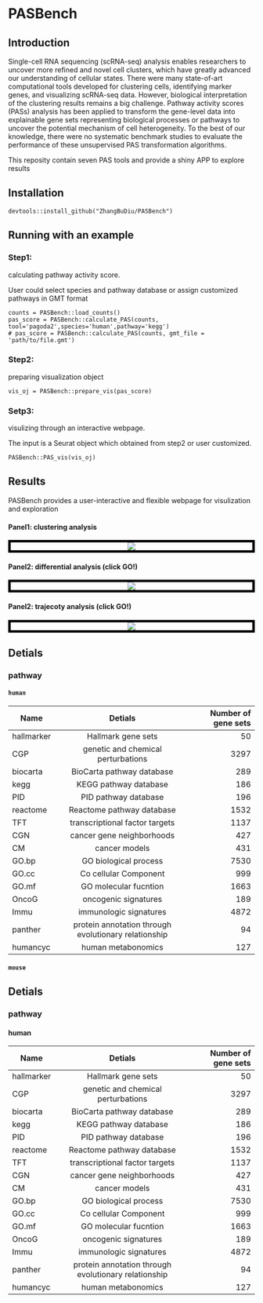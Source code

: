 # PASBench


## Introduction
Single-cell RNA sequencing (scRNA-seq) analysis enables researchers to uncover more refined and novel cell clusters, which have greatly advanced our understanding of cellular states. There were many state-of-art computational tools developed for clustering cells, identifying marker genes, and visualizing scRNA-seq data. However, biological interpretation of the clustering results remains a big challenge. Pathway activity scores (PASs) analysis has been applied to transform the gene-level data into explainable gene sets representing biological processes or pathways to uncover the potential mechanism of cell heterogeneity. To the best of our knowledge, there were no systematic benchmark studies to evaluate the performance of these unsupervised PAS transformation algorithms.

This reposity contain seven PAS tools and provide a shiny APP to explore results

## Installation
```
devtools::install_github("ZhangBuDiu/PASBench")
```

## Running with an example

### Step1: 
calculating pathway activity score. 

User could select species and pathway database or assign customized pathways in GMT format
```
counts = PASBench::load_counts()
pas_score = PASBench::calculate_PAS(counts, tool='pagoda2',species='human',pathway='kegg')
# pas_score = PASBench::calculate_PAS(counts, gmt_file = 'path/to/file.gmt')
```
### Step2: 
preparing visualization object
```
vis_oj = PASBench::prepare_vis(pas_score)
```
### Setp3: 
visulizing through an interactive webpage. 

The input is a Seurat object which obtained from step2 or user customized.
```
PASBench::PAS_vis(vis_oj)
```

## Results


PASBench provides a user-interactive and flexible webpage for visulization and exploration


#### Panel1: clustering analysis


<div align=center style="border:5px solid #000"><img  src="https://github.com/ZhangBuDiu/PASBench/blob/master/pic/clustering.png"/> </div>


#### Panel2: differential analysis (click GO!)


<div align=center style="border:5px solid #000"><img  src="https://github.com/ZhangBuDiu/PASBench/blob/master/pic/differential.png"/> </div>


#### Panel2: trajecoty analysis (click GO!)


<div align=center style="border:5px solid #000"><img  src="https://github.com/ZhangBuDiu/PASBench/blob/master/pic/trajectory.png"/> </div>

## Detials
### pathway
#### `human`
| Name | Detials  | Number of gene sets |
| - | :-: | -: |
| hallmarker | Hallmark gene sets | 50 |
| CGP | genetic and chemical perturbations | 3297 |
|biocarta | BioCarta pathway database | 289|
|kegg | KEGG pathway database | 186|
|PID | PID pathway database | 196|
|reactome | Reactome pathway database | 1532|
|TFT | transcriptional factor targets | 1137|
|CGN | cancer gene neighborhoods | 427|
|CM | cancer models | 431|
|GO.bp | GO biological process | 7530|
|GO.cc | Co cellular Component | 999|
|GO.mf | GO molecular fucntion | 1663|
|OncoG | oncogenic signatures | 189|
|Immu | immunologic signatures | 4872|
|panther | protein annotation through evolutionary relationship | 94|
|humancyc | human metabonomics | 127|


#### `mouse`
## Detials
### pathway
#### human
| Name | Detials  | Number of gene sets |
| - | :-: | -: |
| hallmarker | Hallmark gene sets | 50 |
| CGP | genetic and chemical perturbations | 3297 |
|biocarta | BioCarta pathway database | 289|
|kegg | KEGG pathway database | 186|
|PID | PID pathway database | 196|
|reactome | Reactome pathway database | 1532|
|TFT | transcriptional factor targets | 1137|
|CGN | cancer gene neighborhoods | 427|
|CM | cancer models | 431|
|GO.bp | GO biological process | 7530|
|GO.cc | Co cellular Component | 999|
|GO.mf | GO molecular fucntion | 1663|
|OncoG | oncogenic signatures | 189|
|Immu | immunologic signatures | 4872|
|panther | protein annotation through evolutionary relationship | 94|
|humancyc | human metabonomics | 127|



